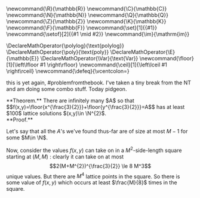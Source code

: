 \newcommand{\R}{\mathbb{R}}
\newcommand{\C}{\mathbb{C}}
\newcommand{\N}{\mathbb{N}}
\newcommand{\Q}{\mathbb{Q}}
\newcommand{\Z}{\mathbb{Z}}
\newcommand{\K}{\mathbb{K}}
\newcommand{\F}{\mathbb{F}}
\newcommand{\set}[1]{\{#1\}}
\newcommand{\setof}[2]{\{#1 \mid #2\}}
\newcommand{\im}{\mathrm{im}}

\DeclareMathOperator{\polylog}{\text{polylog}}
\DeclareMathOperator{\poly}{\text{poly}}
\DeclareMathOperator{\E}{\mathbb{E}}
\DeclareMathOperator{\Var}{\text{Var}}
\newcommand{\floor}[1]{\left\lfloor #1 \right\rfloor}
\newcommand{\ceil}[1]{\left\lceil #1 \right\rceil}
\newcommand{\defeq}{\vcentcolon=}



this is yet again, #problemfromthebook.
I've taken a tiny break from the NT and am doing some combo
stuff. Today pidgeon.

<div class="thm envbox">**Theorem.**
There are infinitely many $A$ so that
$$f(x,y)=\floor{x^{\frac{3}{2}}}+\floor{y^{\frac{3}{2}}}=A$$ 
has at least
$100$ lattice solutions $(x,y)\in \N^{2}$.
</div>
<div class="pf envbox">**Proof.**

Let's say that all the $A$'s we've found thus-far are of size at
most $M-1$ for some $M\in \N$.

Now, consider the values $f(x,y)$ can take on in a
$M^2$-side-length square starting at  $(M,M)$ :
clearly it can take on at most 
$$2(M+M^{2})^{\frac{3}{2}} \le 8 M^3$$
unique values.
But there are $M^4$ lattice points in the square. 
So there is some value of $f(x,y)$ which occurs at least  $\frac{M}{8}$ times in the square. 


</div>

